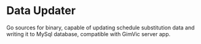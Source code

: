 # Data Updater
Go sources for binary, capable of updating schedule substitution data and writing it to MySql database, compatible with GimVic server app.
